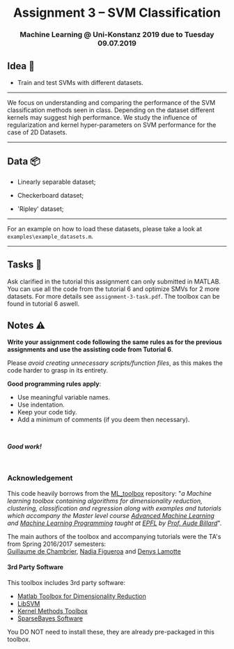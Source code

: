 ﻿<h1 align="center">
  <a>Assignment 3 – SVM Classification</a>
</h1>
<h3 align="center">
  <a>Machine Learning @ Uni-Konstanz 2019 due to Tuesday 09.07.2019</a>
</h3>

## Idea 📓

- Train and test SVMs with different datasets.

***

We focus on understanding and comparing the performance of the SVM classification methods seen in class. Depending on the dataset different kernels may suggest high performance.
We study the influence of regularization and kernel hyper-parameters on SVM performance for the case of 2D Datasets.

*** 

## Data 📦

- Linearly separable dataset;  

- Checkerboard dataset;

- 'Ripley' dataset;

***

For an example on how to load these datasets, please take a look at `examples\example_datasets.m`.

***

## Tasks 📝

Ask clarified in the tutorial this assignment can only submitted in MATLAB. You can use all the code from the tutorial 6 and optimize SMVs for 2 more datasets.
For more details see `assignment-3-task.pdf`. The toolbox can be found in tutorial 6 aswell.

## Notes ⚠️

**Write your assignment code following the same rules as for the previous assignments and use the assisting code from Tutorial 6**.

Please *avoid creating unnecessary scripts/function files*, as this makes the code harder to grasp in its entirety.

**Good programming rules apply**:
- Use meaningful variable names. 
- Use indentation.
- Keep your code tidy. 
- Add a minimum of comments (if you deem then necessary). 

<br>

***Good work!***

<br>

### Acknowledgement

This code heavily borrows from the [ML_toolbox](https://github.com/epfl-lasa/ML_toolbox) repository: "_a Machine learning toolbox containing algorithms for dimensionality reduction, clustering, classification and regression along with examples and tutorials which accompany the Master level course [Advanced Machine Learning](http://lasa.epfl.ch/teaching/lectures/ML_MSc_Advanced/index.php)  and [Machine Learning Programming](http://edu.epfl.ch/coursebook/fr/machine-learning-programming-MICRO-401) taught at [EPFL](https://www.epfl.ch/) by [Prof. Aude Billard](http://lasa.epfl.ch/people/member.php?SCIPER=115671)_".

The main authors of the toolbox and accompanying tutorials were the TA's from Spring 2016/2017 semesters:  
[Guillaume de Chambrier](http://chambrierg.com/), [Nadia Figueroa](http://lasa.epfl.ch/people/member.php?SCIPER=238387) and [Denys Lamotte](http://lasa.epfl.ch/people/member.php?SCIPER=231543)

#### 3rd Party Software
This toolbox includes 3rd party software:
- [Matlab Toolbox for Dimensionality Reduction](https://lvdmaaten.github.io/drtoolbox/)
- [LibSVM](https://www.csie.ntu.edu.tw/~cjlin/libsvm/)
- [Kernel Methods Toolbox](https://github.com/steven2358/kmbox)
- [SparseBayes Software](http://www.miketipping.com/downloads.htm)

You DO NOT need to install these, they are already pre-packaged in this toolbox.
